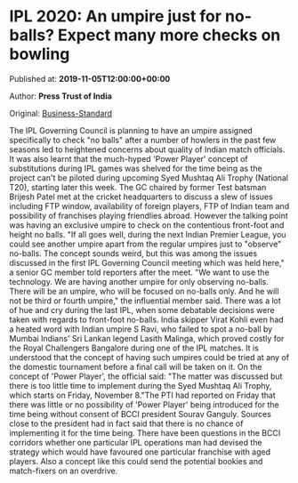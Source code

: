 
# IPL 2020: An umpire just for no-balls? Expect many more checks on bowling

Published at: **2019-11-05T12:00:00+00:00**

Author: **Press Trust of India**

Original: [Business-Standard](https://www.business-standard.com/article/pti-stories/ipl-gc-exclusive-no-ball-umpire-for-ipl-no-power-player-for-time-being-119110501160_1.html)

The IPL Governing Council is planning to have an umpire assigned specifically to check "no balls" after a number of howlers in the past few seasons led to heightened concerns about quality of Indian match officials.
It was also learnt that the much-hyped 'Power Player' concept of substitutions during IPL games was shelved for the time being as the project can't be piloted during upcoming Syed Mushtaq Ali Trophy (National T20), starting later this week.
The GC chaired by former Test batsman Brijesh Patel met at the cricket headquarters to discuss a slew of issues including FTP window, availability of foreign players, FTP of Indian team and possibility of franchises playing friendlies abroad.
However the talking point was having an exclusive umpire to check on the contentious front-foot and height no balls.
"If all goes well, during the next Indian Premier League, you could see another umpire apart from the regular umpires just to "observe" no-balls. The concept sounds weird, but this was among the issues discussed in the first IPL Governing Council meeting which was held here," a senior GC member told reporters after the meet.
"We want to use the technology. We are having another umpire for only observing no-balls. There will be an umpire, who will be focused on no-balls only. And he will not be third or fourth umpire," the influential member said.
There was a lot of hue and cry during the last IPL, when some debatable decisions were taken with regards to front-foot no-balls.
India skipper Virat Kohli even had a heated word with Indian umpire S Ravi, who failed to spot a no-ball by Mumbai Indians' Sri Lankan legend Lasith Malinga, which proved costly for the Royal Challengers Bangalore during one of the IPL matches.
It is understood that the concept of having such umpires could be tried at any of the domestic tournament before a final call will be taken on it.
On the concept of 'Power Player', the official said: "The matter was discussed but there is too little time to implement during the Syed Mushtaq Ali Trophy, which starts on Friday, November 8."The PTI had reported on Friday that there was little or no possibility of 'Power Player' being introduced for the time being without consent of BCCI president Sourav Ganguly.
Sources close to the president had in fact said that there is no chance of implementing it for the time being.
There have been questions in the BCCI corridors whether one particular IPL operations man had devised the strategy which would have favoured one particular franchise with aged players. Also a concept like this could send the potential bookies and match-fixers on an overdrive.
